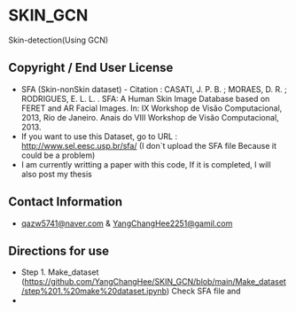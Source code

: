 # SKIN_GCN
Skin-detection(Using GCN)
## Copyright / End User License
* SFA (Skin-nonSkin dataset) - Citation : CASATI, J. P. B. ; MORAES, D. R. ; RODRIGUES, E. L. L. . SFA: A Human Skin Image Database based on FERET and AR Facial Images. In: IX Workshop de Visão Computacional, 2013, Rio de Janeiro. Anais do VIII Workshop de Visão Computacional, 2013.
* If you want to use this Dataset, go to URL : http://www.sel.eesc.usp.br/sfa/ (I don`t upload the SFA file Because it could be a problem)
* I am currently writting a paper with this code, If it is completed, I will also post my thesis
## Contact Information
* qazw5741@naver.com & YangChangHee2251@gamil.com
## Directions for use
* Step 1. Make_dataset (https://github.com/YangChangHee/SKIN_GCN/blob/main/Make_dataset/step%201.%20make%20dataset.ipynb)
Check SFA file and
* 
